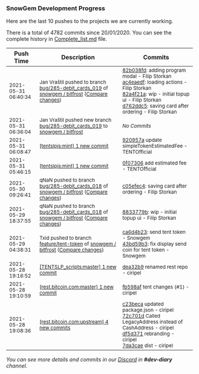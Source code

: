 
### SnowGem Development Progress

Here are the last 10 pushes to the projects we are currently working.

There is a total of 4782 commits since 20/01/2020. You can see the complete history in
 [Complete_list.md](Complete_list.md) file.

| Push Time | Description | Commits |
| --- | --- | --- |
| <sub>2021-05-31 06:40:34</sub> | <sub>Jan Vraštil pushed to branch [bug/285\-debit\_cards\_019](https://gitlab.com/snowgem/bitfrost/commits/bug/285-debit_cards_019) of [snowgem / bitfrost](https://gitlab.com/snowgem/bitfrost) ([Compare changes](https://gitlab.com/snowgem/bitfrost/compare/9df9211d304a1c6581bbfa81e6ed7fcbed062dd6...d762ddc5b3a3ac6f39f706ebc6bd7299deaac0db))</sub> | <sub>[82b038fd](https://gitlab.com/snowgem/bitfrost/-/commit/82b038fd271e15d6199f0dc1a8119b71f4508f2f): adding program modal - Filip Storkan<br>[ac4eaedf](https://gitlab.com/snowgem/bitfrost/-/commit/ac4eaedf5260d0f31403a443d4110cd031631b94): loading actions - Filip Storkan<br>[82a4f21a](https://gitlab.com/snowgem/bitfrost/-/commit/82a4f21a540110dc9b1505be525e38b94c050b5d): wip - initial topup ui - Filip Storkan<br>[d762ddc5](https://gitlab.com/snowgem/bitfrost/-/commit/d762ddc5b3a3ac6f39f706ebc6bd7299deaac0db): saving card after ordering - Filip Storkan</sub> |
| <sub>2021-05-31 06:36:04</sub> | <sub>Jan Vraštil pushed new branch [bug/285\-debit\_cards\_019](https://gitlab.com/snowgem/bitfrost/commits/bug/285-debit_cards_019) to [snowgem / bitfrost](https://gitlab.com/snowgem/bitfrost)</sub> | <sub>_No Commits_</sub> |
| <sub>2021-05-31 06:08:47</sub> | <sub>[[tentslpjs:mint] 1 new commit](https://github.com/TENTSLP/tentslpjs/commit/920957ad64b6fdf73da0b1da96c71953ea7483ea)</sub> | <sub>[920957a](https://github.com/TENTSLP/tentslpjs/commit/920957ad64b6fdf73da0b1da96c71953ea7483ea) update simpleTokenEstimatedFee - TENTOfficial</sub> |
| <sub>2021-05-31 05:46:15</sub> | <sub>[[tentslpjs:mint] 1 new commit](https://github.com/TENTSLP/tentslpjs/commit/0f07306788858e282bf70b382a016cd60d5fc4ae)</sub> | <sub>[0f07306](https://github.com/TENTSLP/tentslpjs/commit/0f07306788858e282bf70b382a016cd60d5fc4ae) add estimated fee - TENTOfficial</sub> |
| <sub>2021-05-30 09:26:41</sub> | <sub>qNaN pushed to branch [bug/285\-debit\_cards\_018](https://gitlab.com/snowgem/bitfrost/commits/bug/285-debit_cards_018) of [snowgem / bitfrost](https://gitlab.com/snowgem/bitfrost) ([Compare changes](https://gitlab.com/snowgem/bitfrost/compare/8833779b5e95834f08e5320fc8555ffadcff1f2d...c05efec40d2a13682ade5a379dfc876deadeead8))</sub> | <sub>[c05efec4](https://gitlab.com/snowgem/bitfrost/-/commit/c05efec40d2a13682ade5a379dfc876deadeead8): saving card after ordering - Filip Storkan</sub> |
| <sub>2021-05-29 18:37:55</sub> | <sub>qNaN pushed to branch [bug/285\-debit\_cards\_018](https://gitlab.com/snowgem/bitfrost/commits/bug/285-debit_cards_018) of [snowgem / bitfrost](https://gitlab.com/snowgem/bitfrost) ([Compare changes](https://gitlab.com/snowgem/bitfrost/compare/c0ebc2a0b9b03158c16d03c04fe91cad6693cc39...8833779b5e95834f08e5320fc8555ffadcff1f2d))</sub> | <sub>[8833779b](https://gitlab.com/snowgem/bitfrost/-/commit/8833779b5e95834f08e5320fc8555ffadcff1f2d): wip - initial topup ui - Filip Storkan</sub> |
| <sub>2021-05-29 04:38:31</sub> | <sub>Txid pushed to branch [feature/tent\-token](https://gitlab.com/snowgem/bitfrost/commits/feature/tent-token) of [snowgem / bitfrost](https://gitlab.com/snowgem/bitfrost) ([Compare changes](https://gitlab.com/snowgem/bitfrost/compare/05044e89ba6bbaee9a73b14f5c775a95ffd4afe4...43bd59b399e17ec4899132e1eac31b0f896a2d7f))</sub> | <sub>[ca6d4b23](https://gitlab.com/snowgem/bitfrost/-/commit/ca6d4b23f000fbeb637631bf05e9de5b1f8937ee): send tent token - Snowgem<br>[43bd59b3](https://gitlab.com/snowgem/bitfrost/-/commit/43bd59b399e17ec4899132e1eac31b0f896a2d7f): fix display send coin for tent token - Snowgem</sub> |
| <sub>2021-05-28 19:16:52</sub> | <sub>[[TENTSLP_scripts:master] 1 new commit](https://github.com/ciripel/TENTSLP_scripts/commit/dea32b939080c9334e2f55e548531693a3b61079)</sub> | <sub>[dea32b9](https://github.com/ciripel/TENTSLP_scripts/commit/dea32b939080c9334e2f55e548531693a3b61079) renamed rest repo - ciripel</sub> |
| <sub>2021-05-28 19:10:59</sub> | <sub>[[rest.bitcoin.com:master] 1 new commit](https://github.com/TENTSLP/rest.bitcoin.com/commit/fb598afa7887e8f9e49ae97e11dde3500fb526c6)</sub> | <sub>[fb598af](https://github.com/TENTSLP/rest.bitcoin.com/commit/fb598afa7887e8f9e49ae97e11dde3500fb526c6) tent changes (#1) - ciripel</sub> |
| <sub>2021-05-28 19:08:36</sub> | <sub>[[rest.bitcoin.com:upstream] 4 new commits](https://github.com/TENTSLP/rest.bitcoin.com/compare/c23becabc707^...7da3caec28a2)</sub> | <sub>[c23beca](https://github.com/TENTSLP/rest.bitcoin.com/commit/c23becabc7071b1ac34804720e9d510b1816cb74) updated package.json - ciripel<br>[72c701d](https://github.com/TENTSLP/rest.bitcoin.com/commit/72c701da0af7a57685d667a1fa30f583f26e1980) Called LegacyAddress instead of CashAddress - ciripel<br>[df5d371](https://github.com/TENTSLP/rest.bitcoin.com/commit/df5d371063a17814609085da02f728b498bf8aa5) rebranding - ciripel<br>[7da3cae](https://github.com/TENTSLP/rest.bitcoin.com/commit/7da3caec28a20b974bf155b0f9ed33e0b9772f22) dist - ciripel</sub> |

_You can see more details and commits in our [Discord](https://discord.gg/zumGnbg) in **#dev-diary** channel._
